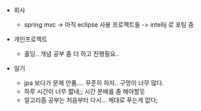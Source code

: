 * 회사
    - spring mvc -> 아직 eclipse 사용 프로젝트들 -> intellij 로 포팅 중


* 개인프로젝트
    - 홀딩.. 개념 공부 좀 더 하고 진행필요..           



* 일기
    - jpa 보다가 문제 안품.... 꾸준히 하자.. 구멍이 너무 많다.    
    - 하루 시간이 너무 짧네;; 시간 분배를 좀 해야할듯
    - 알고리즘 공부는 처음부터 다시... 제대로 푸는게 없다;